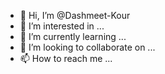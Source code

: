 - 👋 Hi, I’m @Dashmeet-Kour
- 👀 I’m interested in ...
- 🌱 I’m currently learning ...
- 💞️ I’m looking to collaborate on ...
- 📫 How to reach me ...

<!---
Dashmeet-Kour/Dashmeet-Kour is a ✨ special ✨ repository because its `README.md` (this file) appears on your GitHub profile.
You can click the Preview link to take a look at your changes.
--->
